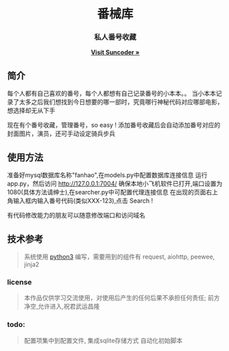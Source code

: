 <p align="center">
	<h1 align="center">番械库</h1>
	<h3 align="center">私人番号收藏</h3>
	<p align="center">
		<a href="http://www.suncoder.cn" target="_blank"><strong>Visit Suncoder &raquo;</strong></a>
	</p>
</p>

## 简介
每个人都有自己喜欢的番号，每个人都想有自己记录番号的小本本。。
当小本本记录了太多之后我们想找到今日想要的哪一部时，究竟哪行神秘代码对应哪部电影，想选择却无从下手

现在有个番号收藏，管理番号，so easy !
添加番号收藏后会自动添加番号对应的封面图片，演员，还可手动设定骑兵步兵

## 使用方法
准备好mysql数据库名称"fanhao",在models.py中配置数据库连接信息
运行 app.py，然后访问 <http://127.0.0.1:7004/>
确保本地小飞机软件已打开,端口设置为1080(具体方法请绅士),在searcher.py中可配置代理连接信息
在出现的页面右上角输入框内输入番号代码(类似XXX-123),点击 Search !

有代码修改能力的朋友可以随意修改端口和访问域名

## 技术参考
> 系统使用 [python3](https://www.python.org/downloads/) 编写，需要用到的组件有 request, aiohttp, peewee, jinja2

### license
> 本作品仅供学习交流使用，对使用后产生的任何后果不承担任何责任; 前方净空,允许进入,祝君武运昌隆

### todo:
> 配置项集中到配置文件,
> 集成sqlite存储方式
> 自动化初始脚本